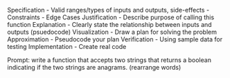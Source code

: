 Specification 
    - Valid ranges/types of inputs and outputs, side-effects
    - Constraints
    - Edge Cases
Justification
    - Describe purpose of calling this function
Explanation
    - Clearly state the relationship between inputs and outputs (psuedocode)
Visualization
    - Draw a plan for solving the problem 
Approximation
    - Pseudocode your plan 
Verification
    - Using sample data for testing
Implementation
    - Create real code

Prompt: write a function that accepts two strings that returns a boolean indicating if the two strings are anagrams. 
(rearrange words)